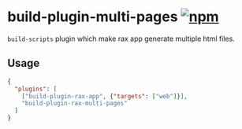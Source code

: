# build-plugin-multi-pages [![npm](https://img.shields.io/npm/v/build-plugin-multi-pages.svg)](https://www.npmjs.com/package/build-plugin-multi-pages)


`build-scripts` plugin which make rax app generate multiple html files.

## Usage

```json
{
  "plugins": [
    ["build-plugin-rax-app", {"targets": ["web"]}],
    "build-plugin-rax-multi-pages"
  ]
}
```
